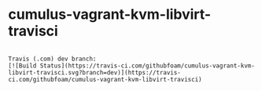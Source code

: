 # cumulus-vagrant-kvm-libvirt-travisci

~~~~

Travis (.com) dev branch:
[![Build Status](https://travis-ci.com/githubfoam/cumulus-vagrant-kvm-libvirt-travisci.svg?branch=dev)](https://travis-ci.com/githubfoam/cumulus-vagrant-kvm-libvirt-travisci)  

~~~~
